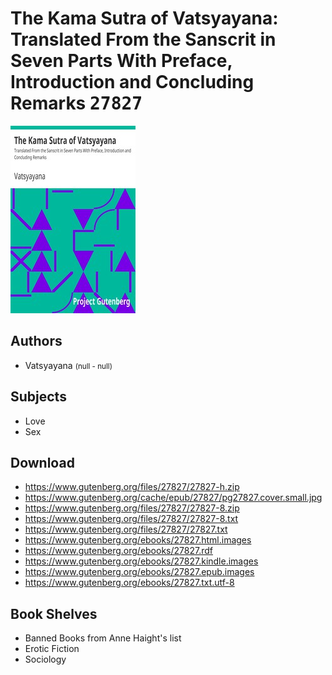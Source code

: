 # The Kama Sutra of Vatsyayana: Translated From the Sanscrit in Seven Parts With Preface, Introduction and Concluding Remarks <kbd>27827</kbd>

![](./cover.medium.jpg "")

## Authors


 - Vatsyayana <small>(null - null)</small>

## Subjects


 - Love
 - Sex

## Download


 - https://www.gutenberg.org/files/27827/27827-h.zip
 - https://www.gutenberg.org/cache/epub/27827/pg27827.cover.small.jpg
 - https://www.gutenberg.org/files/27827/27827-8.zip
 - https://www.gutenberg.org/files/27827/27827-8.txt
 - https://www.gutenberg.org/files/27827/27827.txt
 - https://www.gutenberg.org/ebooks/27827.html.images
 - https://www.gutenberg.org/ebooks/27827.rdf
 - https://www.gutenberg.org/ebooks/27827.kindle.images
 - https://www.gutenberg.org/ebooks/27827.epub.images
 - https://www.gutenberg.org/ebooks/27827.txt.utf-8

## Book Shelves


 - Banned Books from Anne Haight's list
 - Erotic Fiction
 - Sociology
